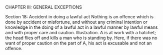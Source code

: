 CHAPTER III: GENERAL EXCEPTIONS

Section 18: Accident in doing a lawful act
Nothing is an offence which is done by accident or misfortune, and without any criminal intention or knowledge in the doing of a lawful act in a lawful manner by lawful means and with proper care and caution.
Illustration.
A is at work with a hatchet; the head flies off and kills a man who is standing by. Here, if there was no want of proper caution on the part of A, his act is excusable and not an offence.


